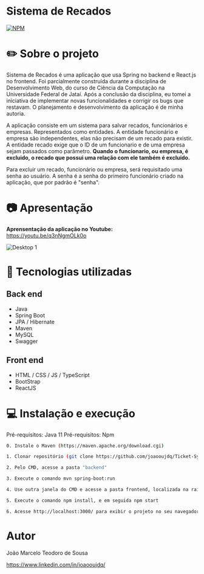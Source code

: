 

# Sistema de Recados
[![NPM](https://img.shields.io/npm/l/react)](https://github.com/joaooujdq/Ticket-System/blob/main/LICENSE) 

# :pencil2: Sobre o projeto

Sistema de Recados é uma aplicação que usa Spring no backend e React.js no frontend. Foi parcialmente construída durante a disciplina de Desenvolvimento Web, do curso de Ciência da Computação na Universidade Federal de Jataí. Após a conclusão da disciplina, eu tomei a iniciativa de implementar novas funcionalidades e corrigir os bugs que restavam. O planejamento e desenvolvimento da aplicação é de minha autoria.

A aplicação consiste em um sistema para salvar recados, funcionários e empresas. Representados como entidades. A entidade funcionário e empresa são independentes, elas não precisam de um recado para existir. A entidade recado exige que o ID de um funcionario e de uma empresa sejam passados como parâmetro. **Quando o funcionario, ou empresa, é excluido, o recado que possui uma relação com ele também é excluído.**

Para excluir um recado, funcionário ou empresa, será requisitado uma senha ao usuário. A senha é a senha do primeiro funcionário criado na aplicação, que por padrão é "senha".

# :camera: Apresentação

 **Aprensentação da aplicação no Youtube:**   
 https://youtu.be/q3nNgmOLk0o
 
 
![Desktop 1](https://github.com/joaooujdq/assets-ticket-system/blob/main/ts_home.png)

# :rocket: Tecnologias utilizadas
## Back end
- Java
- Spring Boot
- JPA / Hibernate
- Maven
- MySQL
- Swagger

## Front end
- HTML / CSS / JS / TypeScript
- BootStrap
- ReactJS


# :computer: Instalação e execução
Pré-requisitos: Java 11
Pré-requisitos: Npm

```bash
0. Instale o Maven (https://maven.apache.org/download.cgi)

1. Clonar repositório (git clone https://github.com/joaooujdq/Ticket-System)

2. Pelo CMD, acesse a pasta "backend"  

3. Execute o comando mvn spring-boot:run

4. Use outra janela do CMD e acesse a pasta frontend, localizada na raiz do projeto.

5. Execute o comando npm install, e em seguida npm start

6. Acesse http://localhost:3000/ para exibir o projeto no seu navegador
```

# Autor

João Marcelo Teodoro de Sousa

https://www.linkedin.com/in/joaooujdq/


 
